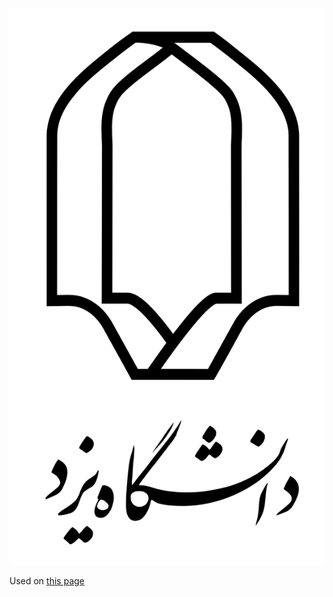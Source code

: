 ![The vector graphic](2-vectorized.svg)

Used on [this page](https://en.wikipedia.org/wiki/Yazd_University)
